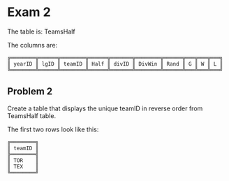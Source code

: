 # Exam 2

The table is: TeamsHalf

The columns are:
```
╔════════╦══════╦════════╦══════╦═══════╦════════╦══════╦═══╦═══╦═══╗
║ yearID ║ lgID ║ teamID ║ Half ║ divID ║ DivWin ║ Rand ║ G ║ W ║ L ║
╚════════╩══════╩════════╩══════╩═══════╩════════╩══════╩═══╩═══╩═══╝
```
## Problem 2

Create a table that displays the unique teamID in reverse order from TeamsHalf table.

The first two rows look like this:

```
╔════════╗
║ teamID ║
╠════════╣
║ TOR    ║
║ TEX    ║
╚════════╝
```